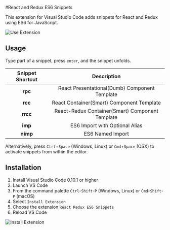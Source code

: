 #React and Redux ES6 Snippets

This extension for Visual Studio Code adds snippets for React and Redux using ES6 for JavaScript.

![Use Extension](#)

## Usage
Type part of a snippet, press `enter`, and the snippet unfolds.

| Snippet Shortcut | Description                                             |
|:----------------:|:-------------------------------------------------------:|
| **rpc**          | React Presentational(Dumb) Component Template           |
| **rcc**          | React Container(Smart) Component Template               |
| **rrcc**         | React-Redux Container(Smart) Component Template         |
| **imp**          | ES6 Import with Optional Alias                          |
| **nimp**         | ES6 Named Import                                        |


Alternatively, press `Ctrl`+`Space` (Windows, Linux) or `Cmd`+`Space` (OSX) to activate snippets from within the editor.

## Installation

1. Install Visual Studio Code 0.10.1 or higher
2. Launch VS Code
3. From the command palette `Ctrl`-`Shift`-`P` (Windows, Linux) or `Cmd`-`Shift`-`P` (macOS)
4. Select `Install Extension`
5. Choose the extension `React Redux ES6 Snippets`
6. Reload VS Code

![Install Extension](#)